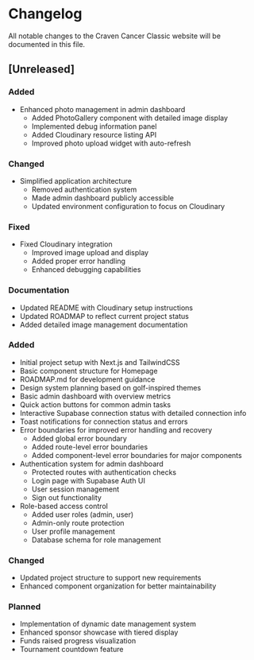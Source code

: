 # Changelog

All notable changes to the Craven Cancer Classic website will be documented in this file.

## [Unreleased]
### Added
- Enhanced photo management in admin dashboard
  * Added PhotoGallery component with detailed image display
  * Implemented debug information panel
  * Added Cloudinary resource listing API
  * Improved photo upload widget with auto-refresh

### Changed
- Simplified application architecture
  * Removed authentication system
  * Made admin dashboard publicly accessible
  * Updated environment configuration to focus on Cloudinary

### Fixed
- Fixed Cloudinary integration
  * Improved image upload and display
  * Added proper error handling
  * Enhanced debugging capabilities

### Documentation
- Updated README with Cloudinary setup instructions
- Updated ROADMAP to reflect current project status
- Added detailed image management documentation

### Added
- Initial project setup with Next.js and TailwindCSS
- Basic component structure for Homepage
- ROADMAP.md for development guidance
- Design system planning based on golf-inspired themes
- Basic admin dashboard with overview metrics
- Quick action buttons for common admin tasks
- Interactive Supabase connection status with detailed connection info
- Toast notifications for connection status and errors
- Error boundaries for improved error handling and recovery
  - Added global error boundary
  - Added route-level error boundaries
  - Added component-level error boundaries for major components
- Authentication system for admin dashboard
  - Protected routes with authentication checks
  - Login page with Supabase Auth UI
  - User session management
  - Sign out functionality
- Role-based access control
  - Added user roles (admin, user)
  - Admin-only route protection
  - User profile management
  - Database schema for role management

### Changed
- Updated project structure to support new requirements
- Enhanced component organization for better maintainability

### Planned
- Implementation of dynamic date management system
- Enhanced sponsor showcase with tiered display
- Funds raised progress visualization
- Tournament countdown feature
